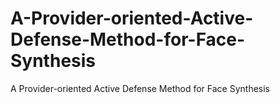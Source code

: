 # A-Provider-oriented-Active-Defense-Method-for-Face-Synthesis
A Provider-oriented Active Defense Method for Face Synthesis
